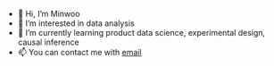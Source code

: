 - 👋 Hi, I’m Minwoo
- 👀 I’m interested in data analysis
- 🌱 I’m currently learning product data science, experimental design, causal inference
- 📫 You can contact me with [email](hansupanda@gmail.com)


